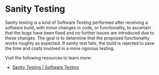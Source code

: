 # Sanity Testing

Sanity testing is a kind of Software Testing performed after receiving a software build, with minor changes in code, or functionality, to ascertain that the bugs have been fixed and no further issues are introduced due to these changes. The goal is to determine that the proposed functionality works roughly as expected. If sanity test fails, the build is rejected to save the time and costs involved in a more rigorous testing.

Visit the following resources to learn more:

- [Sanity Testing | Software Testing](https://www.geeksforgeeks.org/sanity-testing-software-testing/)